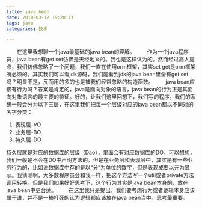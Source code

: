 ```yaml
---
title: java bean
date: 2018-03-17 19:28:11
tags: java
categories: 技术

---
```

&emsp;&emsp;在这里我想聊一个java最基础的java bean的理解。
&emsp;&emsp;作为一个java程序员，java bean有get set仿佛是天经地义的。我也是这样认为的。然而经过高人提点，我们仿佛忽略了一个问题，我们一直在使用orm框架，其实set get是orm框架所必须的。其实我们可以看jdk源码，我们能看到jdk的java bean里全有get set吗？明显不是，反而用的多的也是被我们经常忽略的构造函数。
&emsp;&emsp;java bean应该有行为吗？答案是肯定的，java是面向对象的语言，java bean的行为正是其面向对象语言的最主要的特征。好的，让我们这里回想下，我们写的程序。我们的系统一般会分为以下三层，在这里我们把每一个层级对应的java bean都以不同对的名字分类：
1. 表现层-VO
2. 业务层-BO
3. 持久层-DO

<!-- more -->
持久层就是对应的数据库的层级（Dao），里面会有对应数据库的DO。可以想想，我们一般是不会在DO中声明方法的。但是在业务层和表现层中，其实是有一些业务行为的，比如说数据库中存的是以“分”为单位的数字，但是表现成要以元为显示。我猜测啊，大多数程序员会和我一样，把这个方法写一个util或者private方法调用转换。但是我们如果好好思考下，这个行为其实是java bean本身的，放在java bean中更合适。
&emsp;&emsp;在这里我只是提出，我们要考虑行为或者逻辑本身应该属于谁，并不是一棒打死的认为逻辑都应该放在java bean当中。思考最重要。